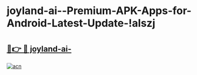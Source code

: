 # joyland-ai--Premium-APK-Apps-for-Android-Latest-Update-!alszj

# <h2><a href="https://9l24hn.esa.edu.pl?title=joyland-ai-&ref=alszj">🔗👉 🔴 joyland-ai-</a></h2>

[![acn](https://github.com/user-attachments/assets/0f9c940e-d8b0-45ae-aac7-cd30a18b3e1c)](https://9l24hn.esa.edu.pl?title=joyland-ai-&ref=alszj)

